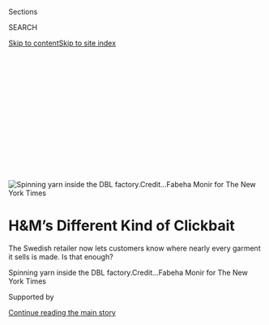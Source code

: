 <div id="app">

<div>

<div>

<div>

<div class="NYTAppHideMasthead css-ikk3s8 e1suatyy0">

<div class="section css-133zg39 e1suatyy2">

<div class="css-eph4ug er09x8g0">

<div class="css-6n7j50">

</div>

<span class="css-1dv1kvn">Sections</span>

<div class="css-10488qs">

<span class="css-1dv1kvn">SEARCH</span>

</div>

[Skip to content](#site-content)[Skip to site
index](#site-index)

</div>

<div class="css-10698na e1huz5gh0">

</div>

</div>

</div>

</div>

<div data-aria-hidden="false">

<div id="site-content" data-role="main">

<div>

<div class="css-1aor85t" style="opacity:0.000000001;z-index:-1;visibility:hidden">

<div class="css-1hqnpie">

<div class="css-epjblv">

<span class="css-17xtcya">[Fashion](/section/fashion)</span><span class="css-x15j1o">|</span><span class="css-fwqvlz">H\&M’s
Different Kind of
Clickbait</span>

</div>

<div class="css-k008qs">

<div class="css-1iwv8en">

<span class="css-18z7m18"></span>

<div>

</div>

</div>

<span class="css-1n6z4y">https://nyti.ms/38Ocqnf</span>

<div class="css-1705lsu">

<div class="css-4xjgmj">

<div class="css-4skfbu" data-role="toolbar" data-aria-label="Social Media Share buttons, Save button, and Comments Panel with current comment count" data-testid="share-tools">

  - 
  - 
  - 
  - 
    
    <div class="css-6n7j50">
    
    </div>

  - 
  - 

</div>

</div>

</div>

</div>

</div>

</div>

<div id="NYT_TOP_BANNER_REGION" class="css-11qgg8s">

</div>

<div id="fullBleedHeaderContent">

<div class="css-9fsmc8">

![<span class="css-16f3y1r e13ogyst0" data-aria-hidden="true">Spinning
yarn inside the DBL
factory.</span><span class="css-cnj6d5 e1z0qqy90" itemprop="copyrightHolder"><span class="css-1ly73wi e1tej78p0">Credit...</span><span><span>Fabeha
Monir for The New York
Times</span></span></span>](https://static01.nyt.com/images/2019/12/18/fashion/18HM-consumption-spinning/merlin_163482792_f01470dd-eb2b-4565-babb-16c17020f161-articleLarge.jpg?quality=75&auto=webp&disable=upscale)

</div>

<div class="css-1pumfk">

<div class="css-1vkm6nb ehdk2mb0">

# H\&M’s Different Kind of Clickbait

</div>

The Swedish retailer now lets customers know where nearly every garment
it sells is made. Is that enough?

</div>

<div class="css-nwzfg5 e1gnum310">

<span class="css-1f9pvn2 fashion">Spinning yarn inside the DBL
factory.</span><span class="css-cnj6d5 e1z0qqy90" itemprop="copyrightHolder"><span class="css-1ly73wi e1tej78p0">Credit...</span><span><span>Fabeha
Monir for The New York Times</span></span></span>

</div>

<div id="sponsor-wrapper" class="css-1hyfx7x">

<div id="sponsor-slug" class="css-19vbshk">

Supported by

</div>

[Continue reading the main
story](#after-sponsor)

<div id="sponsor" class="ad sponsor-wrapper" style="text-align:center;height:100%;display:block">

</div>

<div id="after-sponsor">

</div>

</div>

<div class="css-1wx1auc e1gnum311">

<div class="css-18e8msd">

<div class="css-pdw9fk epjyd6m0">

<div class="css-1txwxcy ey68jwv0" data-aria-hidden="true">

[![Elizabeth
Paton](https://static01.nyt.com/images/2019/12/05/reader-center/author-elizabeth-paton/author-elizabeth-paton-thumbLarge.png
"Elizabeth Paton")](https://www.nytimes.com/by/elizabeth-paton)[![Sapna
Maheshwari](https://static01.nyt.com/images/2018/02/20/multimedia/author-sapna-maheshwari/author-sapna-maheshwari-thumbLarge.jpg
"Sapna Maheshwari")](https://www.nytimes.com/by/sapna-maheshwari)

</div>

<div class="css-1baulvz">

By [<span class="css-1baulvz" itemprop="name">Elizabeth
Paton</span>](https://www.nytimes.com/by/elizabeth-paton) and
[<span class="css-1baulvz last-byline" itemprop="name">Sapna
Maheshwari</span>](https://www.nytimes.com/by/sapna-maheshwari)

</div>

</div>

  - 
    
    <div class="css-ld3wwf e16638kd2">
    
    Dec. 18,
    2019
    
    </div>

  - 
    
    <div class="css-4xjgmj">
    
    <div class="css-d8bdto" data-role="toolbar" data-aria-label="Social Media Share buttons, Save button, and Comments Panel with current comment count" data-testid="share-tools">
    
      - 
      - 
      - 
      - 
        
        <div class="css-6n7j50">
        
        </div>
    
      - 
      - 
    
    </div>
    
    </div>

</div>

</div>

</div>

<div class="section meteredContent css-1r7ky0e" name="articleBody" itemprop="articleBody">

<div class="css-1fanzo5 StoryBodyCompanionColumn">

<div class="css-53u6y8">

[The H\&M
group](https://www.nytimes.com/2018/03/27/business/hm-clothes-stock-sales.html)
sells<span class="css-8l6xbc evw5hdy0"> </span>an estimated three
billion articles of clothing per year. Its revenue makes it among the
top three fashion retailers in the world.

Clothing for its brands, including H\&M, Arket and & Other Stories, is
manufactured in 40 countries, the company said; in Bangladesh alone, it
sources from 275 factories that employ half a million workers.

As it sprawls ever farther around the globe, hopping from trend to
trend, how can H\&M keep track of how the skirts, pants and sweaters it
sells are made? How, for example, can it monitor whether, in faraway
countries, [workers are being paid less than they need to
live](https://www.nytimes.com/2019/09/03/books/review/how-fast-fashion-is-destroying-the-planet.html),
forced to work hours of overtime in precarious conditions?

This spring, after almost three years of preparation and coordination by
40 team members from Hong Kong to Stockholm, and at a time when
[scrutiny of the global fashion
industry](https://www.nytimes.com/interactive/2019/climate/sustainable-clothing.html)
and its shadowy supply chain is greater than ever, H\&M introduced an
effort to do exactly that — and to make it public for shoppers.

</div>

</div>

<div class="css-1fanzo5 StoryBodyCompanionColumn">

<div class="css-53u6y8">

Now, the company says, it can be held accountable for the origins of its
products. If consumers care to look.

</div>

</div>

<div class="css-79elbk" data-testid="photoviewer-wrapper">

<div class="css-z3e15g" data-testid="photoviewer-wrapper-hidden">

</div>

<div class="css-1a48zt4 ehw59r15" data-testid="photoviewer-children">

![<span class="css-16f3y1r e13ogyst0" data-aria-hidden="true">Inspection
is often observed in the control room by DBL Group, the company that
owns some of the 275 factories used by the Swedish retailer in
Bangladesh.</span><span class="css-cnj6d5 e1z0qqy90" itemprop="copyrightHolder"><span class="css-1ly73wi e1tej78p0">Credit...</span><span>Fabeha
Monir for The New York
Times</span></span>](https://static01.nyt.com/images/2019/12/18/fashion/18HM-consumption-inspection/merlin_163482507_ec29ed2c-e01e-4d13-8818-c3103d896403-articleLarge.jpg?quality=75&auto=webp&disable=upscale)

</div>

</div>

<div class="css-1fanzo5 StoryBodyCompanionColumn">

<div class="css-53u6y8">

## They Made Your Leggings

Browsing the H\&M website this month, you may find yourself taken with a
[ladies’ amber sweater with
“Hiver”](https://www2.hm.com/en_gb/search-results.html?q=0796179002)
written on the front, or else a pair of [pink children’s
leggings](https://www2.hm.com/en_gb/productpage.0808051001.html#modalSuppliers),
with smiling bunny faces and ears that stick out from the knees for
$4.99.

Click on the “product sustainability” tab on the page, and you will
learn they were made in Bangladesh by some of the 13,000 workers at the
Jinnat Apparels & Fashion plant in Gazipur, a dense manufacturing
neighborhood near Dhaka.

This is part of the company’s new “consumer-facing transparency layer.”
H\&M shoppers can now find out not only the country where clothing was
manufactured, but also details on materials and recycling, the name of
the supplier or authorized subcontractor where a garment was made; the
factory address; and the number of workers employed there.

</div>

</div>

<div class="css-1fanzo5 StoryBodyCompanionColumn">

<div class="css-53u6y8">

Customers shopping in physical stores can also have access to this
information by using the H\&M app to scan the product price tag.

There are limits to how much information you’ll get, of course. The
sustainability tab won’t tell you that Jinnat sprawls over seven floors,
each the size of a football field, or that employees perch in front of
whirring sewing machines making white cotton T-shirts, monitoring 337
high-tech embroidery appliances and snipping at stray threads.

And you won’t find out that this single company makes 400,000 pieces
(roughly 110 tons) of clothing per day, or around 10 to 12 million units
per month, up to a quarter of which will be bound for H\&M.

Nevertheless, it is the first effort of its kind by a retailer of this
scale.

H\&M created the system by building a bridge between its supplier and
production databases and then linking it to its retail interfaces. (The
company declined to say what the
project<span class="css-8l6xbc evw5hdy0"> </span>cost.)

Pascal Brun, the head of sustainability for the H\&M brand, said the new
public transparency layer showed that the company had nothing to hide
regarding labor or environmental practices, or how H\&M products were
made.

</div>

</div>

<div class="css-1fanzo5 StoryBodyCompanionColumn">

<div class="css-53u6y8">

“It is not going to change the world,” he said. “But it is about
building a foundation for real change, given we can’t build this
industry from the ground up all over
again.”

</div>

</div>

<div class="css-79elbk" data-testid="photoviewer-wrapper">

<div class="css-z3e15g" data-testid="photoviewer-wrapper-hidden">

</div>

<div class="css-1a48zt4 ehw59r15" data-testid="photoviewer-children">

<div class="css-1xdhyk6 erfvjey0">

<span class="css-1ly73wi e1tej78p0">Image</span>

<div class="css-zjzyr8">

<div data-testid="lazyimage-container" style="height:257.77777777777777px">

</div>

</div>

</div>

<span class="css-16f3y1r e13ogyst0" data-aria-hidden="true">Yarn holders
are piled for
spinning.</span><span class="css-cnj6d5 e1z0qqy90" itemprop="copyrightHolder"><span class="css-1ly73wi e1tej78p0">Credit...</span><span>Fabeha
Monir for The New York Times</span></span>

</div>

</div>

<div class="css-1fanzo5 StoryBodyCompanionColumn">

<div class="css-53u6y8">

## Seeing Through Transparency

“Transparency has become the key driver of change in the fashion
industry, which used to be about as untransparent an industry as it
could possibly be,” said David Savman, the head of production for the
H\&M group, from a factory floor in Dhaka.

Tanned and golden haired, the Swede filed between rows of workers and
inspected sequined T-shirts, asking line managers about different cotton
hybrids and admiring fire doors.

Change came crashing down on the industry with the [Rana Plaza disaster
in Bangladesh
in 2013](https://www.nytimes.com/2015/06/02/world/asia/bangladesh-rana-plaza-murder-charges.html),
a factory collapse that led to the death of more than 1,000 workers,
with scores more disfigured or disabled for life.

In the wake of the catastrophe, several Western retailers found they had
sold clothes sourced from the factory, or had little to no idea where
the clothes they sold were sourced from. All have since come under
increasing public pressure to investigate, police and invest in exactly
where and how their products were made.

There is also pressure for them to be as transparent about their
findings as possible (though some have been far more forthcoming than
others about taking action).

</div>

</div>

<div class="css-1fanzo5 StoryBodyCompanionColumn">

<div class="css-53u6y8">

The creation in Bangladesh in 2013 of two five-year fire and safety
monitoring agreements between retailers and unions made significant
improvements and reforms.

The Accord on Fire and Building Safety, which is legally binding, was
signed by more than 200 retailers including H\&M and Inditex (neither of
which had any ties to Rana Plaza, but plenty of other alleged supply
chain abuses). The other agreement is the nonbinding Alliance for
Bangladesh Worker Safety, which was signed by Walmart, Gap and Target.

Both have spurred improved working conditions in many Bangladeshi
factories, and calls for other countries to adopt similar standards.

These agreements, [now up for
renewal](https://cleanclothes.org/news/2019/questions-raised-after-agreement-reached-on-bangladesh-accord),
have sidelined some of the country’s most dangerous factories, and cut
their ties to most Western retailers, though not all. A [Wall Street
Journal
investigation](https://www.wsj.com/video/unsafe-factories-in-bangladesh-are-supplying-amazon-sellers/120C9E33-4C91-43D9-AE28-47B42DF47405.html)
in October found that Amazon continued to sell clothes from Bangladeshi
factories that other retailers had blacklisted because of their
inability to pass safety requirements.

Pressure from consumers has also prompted brands like H\&M to
proactively support local suppliers who create safe and profitable
businesses in places like Bangladesh.

“We choose not to work with a lot of suppliers that other rivals work
with so they can save on costs,” said Karl-Johan Persson this fall. (In
2018 six suppliers in Bangladesh were phased out by H\&M because of
their poor sustainability performance.)

</div>

</div>

<div class="css-1fanzo5 StoryBodyCompanionColumn">

<div class="css-53u6y8">

Mr. Persson, the billionaire chief executive of H\&M, sat in the
[“hygge”-style
library](https://www.nytimes.com/2016/12/24/fashion/wintering-the-danish-way-learning-about-hygge.html)
for the company’s army of young designers in Stockholm as he defended
his family company’s business model and its contributions.

He declined to specify how much H\&M spent annually on transparency
efforts, other than to say the investment had continually hurt
short-term profit in order to ensure the long-term survival and growth
of the company.

His argument is that by working in low-cost areas, H\&M is creating jobs
and investing in the economy; by making its partnerships public, it is
accepting its own liability.

“But often,” Mr. Persson said, “the focus ends up on what we don’t do.”

The new “transparency layer” project has been cautiously applauded by
some human rights and fashion advocacy groups and union leaders. But
many have also said that H\&M’s efforts do not go far enough,
questioning whether improvements like this are worthwhile if they merely
prolong the existence of a system where profits and shareholder
interests are continually placed ahead of employees, suppliers and the
environment.

Currently, customers do not have access to information on workers’ wages
at individual factories, or local minimum fair living wage commitments
and calculation methodology. Nor does the transparency layer offer a
breakdown of the pricing structure that could specify how labor costs
are calculated.

“Transparency is primarily a means to an end, and mere information about
where a garment is produced does not automatically guarantee meaningful
changes in factory labor conditions,” said Aruna Kashyap, senior counsel
for the women’s rights division at Human Rights Watch, which is part of
a coalition that started the [Transparency
Pledge](https://www.hrw.org/news/2017/04/20/more-brands-should-reveal-where-their-clothes-are-made)
(of which H\&M is a signatory).

</div>

</div>

<div class="css-1fanzo5 StoryBodyCompanionColumn">

<div class="css-53u6y8">

“H\&M is among the leaders on supplier transparency, and other companies
should follow this practice,” Ms. Kashyap said. “But that doesn’t mean
that H\&M and other companies that are transparent have fixed an
industry model that is replete with
problems.”

</div>

</div>

<div class="css-79elbk" data-testid="photoviewer-wrapper">

<div class="css-z3e15g" data-testid="photoviewer-wrapper-hidden">

</div>

<div class="css-1a48zt4 ehw59r15" data-testid="photoviewer-children">

<div class="css-1xdhyk6 erfvjey0">

<span class="css-1ly73wi e1tej78p0">Image</span>

<div class="css-zjzyr8">

<div data-testid="lazyimage-container" style="height:257.77777777777777px">

</div>

</div>

</div>

<span class="css-16f3y1r e13ogyst0" data-aria-hidden="true">A
Bangladeshi employee working at the fabric knitting section of a factory
that produces garments for H\&M’s more than 4,000 stores around the
world.</span><span class="css-cnj6d5 e1z0qqy90" itemprop="copyrightHolder"><span class="css-1ly73wi e1tej78p0">Credit...</span><span>Fabeha
Monir for The New York Times</span></span>

</div>

</div>

<div class="css-1fanzo5 StoryBodyCompanionColumn">

<div class="css-53u6y8">

## The Model and the Problems

Even after the Rana Plaza tragedy, the global business [model for
producing low-cost
clothing](https://www.nytimes.com/2018/04/24/style/survivors-of-rana-plaza-disaster.html)
remains the same. Most brands don’t own their own production facilities,
but instead contract with independent factories to make their garments.
Generally, in these factories, located in mostly developing economies,
very low wages are paid to workers using manufacturing processes that
are geared toward expediency rather than the environment.

Subcontraction or homeworking remain common, and make it even harder to
track where clothes come from.

The industry is operating at an almighty scale. In total, across the
fashion industry, 80 billion garments are produced each year, [according
to
Greenpeace](https://www.greenpeace.org/international/story/7539/fast-fashion-is-drowning-the-world-we-need-a-fashion-revolution/),
with consumer demand and appetite for trend-fueled fashion only growing
stronger, in part thanks to a [digital culture powered by social
media](https://www.nytimes.com/2014/04/10/fashion/fashion-in-the-age-of-instagram.html)
and the wallets of a young emerging global middle class.

The worldwide apparel and footwear market’s expected growth, pegged at
roughly 5 percent through 2030 by Euromonitor analysts, would risk
“exerting an unprecedented strain on planetary resources” by raising
annual production of fashion to more than 100 million tons, according to
a [Euromonitor
report](https://fashinnovation.com/fashions-sustainability-push-isnt-keeping-up-with-growth/).

</div>

</div>

<div class="css-1fanzo5 StoryBodyCompanionColumn">

<div class="css-53u6y8">

The pressure to meet those demands, and the demand for ever-cheaper
labor, are at odds with the move toward transparency and tightly managed
supply chains. Many major brands in Europe and North America continue to
have limited information about the factories and workers producing their
wares.

Inspections are usually delegated to third-party auditors, which have
proven to be far from foolproof and at the mercy of the often uneven
tides of developing nations.

Revelations of egregious failures within the garment industry still
emerge on a regular basis. A Guardian story in October reported that the
active wear company [Lululemon had been sourcing clothing from a
factory](https://www.theguardian.com/global-development/2019/oct/14/workers-making-lululemon-leggings-claim-they-are-beaten)
where Bangladeshi female factory workers said they were assaulted.

This month, in Delhi, India, a fire broke out in a factory that made
school bags and killed 43 workers, including children, who were asleep
on the floors inside.

Last year, Transparentem, a nonprofit focused on investigating human and
environmental abuses in the apparel industry, published [a report about
abusive conditions](https://www.transparentem.com/projects/) and forced
labor at a set of Malaysian apparel factories that made wares for brands
in North America and Europe such as Primark, Asics, Nike and Under
Armour.

</div>

</div>

<div class="css-79elbk" data-testid="photoviewer-wrapper">

<div class="css-z3e15g" data-testid="photoviewer-wrapper-hidden">

</div>

<div class="css-1a48zt4 ehw59r15" data-testid="photoviewer-children">

<div class="css-1xdhyk6 erfvjey0">

<span class="css-1ly73wi e1tej78p0">Image</span>

<div class="css-zjzyr8">

<div data-testid="lazyimage-container" style="height:257.77777777777777px">

</div>

</div>

</div>

<span class="css-16f3y1r e13ogyst0" data-aria-hidden="true">A
firefighter on duty at a DBL factory in Bangladesh; after the Rana Plaza
disaster, Western retailers woke up to their own
responsibilities.</span><span class="css-cnj6d5 e1z0qqy90" itemprop="copyrightHolder"><span class="css-1ly73wi e1tej78p0">Credit...</span><span>Fabeha
Monir for The New York Times</span></span>

</div>

</div>

<div class="css-1fanzo5 StoryBodyCompanionColumn">

<div class="css-53u6y8">

## Servitude and Lack of a Living Wage

According to the Transparentem report, many workers, often migrants from
Bangladesh and Nepal, said that they paid steep recruitment fees to
acquire jobs. These could take years to pay back, resulting in “debt
bondage,” a common form of modern slavery that occurs when a person is
forced to work to pay off debts for little or no pay.

Factories limited employees’ movements by withholding their passports;
it wasn’t unusual for them to live jammed together in squalid
conditions. Many also had to pay a government levy on foreign workers
out of their own paychecks (a practice that was legal when Transparentem
interviewed workers in 2016 and 2017).

“The physical distance, cultural distance, and often time zone
difference have all meant that there are inherent challenges in
understanding the labor conditions in any manufacturer supply chain,”
said Benjamin Skinner, the founder and president of Transparentem.

Brands have largely trusted suppliers to follow certain rules with
employees and the environment and then verified that those policies were
being followed, Mr. Skinner said.

But based on his organization’s work, he added, “the ‘verify’ part can
be pretty weak.” Because auditors would alert factory owners to their
visits, or only interview workers in the presence of their bosses, it
created an [environment where noncompliance was easy to
hide](https://www.nytimes.com/2019/02/06/fashion/india-fast-fashion-homeworkers.html).

This gap between intent and reality also emerged in a May report from
University of Sheffield researchers in Britain on apparel companies not
delivering on promises to pay workers a living wage.

</div>

</div>

<div class="css-1fanzo5 StoryBodyCompanionColumn">

<div class="css-53u6y8">

Generally set by governments (sometimes with input from foreign and
local businesses, unions and NGOs), [living wages can differ
significantly between
countries](https://www.nytimes.com/2019/06/05/smarter-living/what-a-living-wage-actually-means.html),
with benchmarks sometimes geared to maintaining a country’s
competitiveness as a low-cost manufacturing destination rather than the
needs of workers.

The wages can also be significantly less — sometimes even falling below
the poverty line — than the living wage as defined by outside groups,
which broadly incorporates food, housing, medical care, clothing and
transportation.

Many companies, including Adidas and Puma, referred to components of a
living wage in their supplier codes of conduct, the researchers said,
but the wording around requirements was “very vague,” leaving
fulfillment an option and the legal minimum wage the only requirement.

On top of all this, the researchers noted that companies relied heavily
on outside auditors to ensure codes of conduct were being followed,
running into the same issues outlined by Mr. Skinner.

Many of these firms are “beholden by financial conflict of interest
since they are hired by companies who could decide not to continue to
hire them if they identify too many problems,” they wrote. Often, they
visited only top suppliers, leaving out the many subcontractors where
abuses can be the
worst.

</div>

</div>

<div class="css-79elbk" data-testid="photoviewer-wrapper">

<div class="css-z3e15g" data-testid="photoviewer-wrapper-hidden">

</div>

<div class="css-1a48zt4 ehw59r15" data-testid="photoviewer-children">

<div class="css-1xdhyk6 erfvjey0">

<span class="css-1ly73wi e1tej78p0">Image</span>

<div class="css-zjzyr8">

<div data-testid="lazyimage-container" style="height:257.77777777777777px">

</div>

</div>

</div>

<span class="css-16f3y1r e13ogyst0" data-aria-hidden="true">Client
binders lining file cabinets inside the Jinnat Apparel & Fashion factory
near
Dhaka.</span><span class="css-cnj6d5 e1z0qqy90" itemprop="copyrightHolder"><span class="css-1ly73wi e1tej78p0">Credit...</span><span>Fabeha
Monir for The New York Times</span></span>

</div>

</div>

<div class="css-1fanzo5 StoryBodyCompanionColumn">

<div class="css-53u6y8">

## Who Polices the Supply Chain?

After Transparentem revealed the Malaysian abuses to 23 companies with
direct or indirect buying relationships with the factories, most said
that they would take action.

Buyers and suppliers were able to negotiate the return of passports and
secure the reimbursement of recruitment fees for workers at several
facilities. (By November 2018, the total amount of fees paid and
scheduled to be paid exceeded $1.4 million.)

Still, under the current system, the industry status quo means major
garment manufacturers are mopping up mistakes, rather than not making
them at all. This is the problem H\&M is trying to solve.

Mr. Savman of H\&M said that because H\&M did not own factories, all
sustainability efforts and investments like a Dhaka training center
ultimately focused on supporting and promoting processes and mechanisms
between suppliers, unions and workers that made them self-sufficient
when it came to problem solving.

A self-reporting system called the Supplier Partnership Impact Program
allowed H\&M to see issues and regulate what sort of monitoring was
needed and where. National Monitoring Committees — round table
discussions between H\&M employees, union representatives and factory
owners — attempted to resolve pay disputes and abuse allegations at
factory level.

Alongside regular auditing by independent groups, Mr. Savman said, H\&M
still frequently sent its own employees to monitor factories, sometimes
by prearrangement but often unannounced.

</div>

</div>

<div class="css-1fanzo5 StoryBodyCompanionColumn">

<div class="css-53u6y8">

His colleague Payal Jain, the sustainability manager for H\&M’s global
supply chain who started her career as a factory worker in India, said
that H\&M visited its factories several times per week, and 2,500 audits
were made in the country per year.

That may sound like a lot, but it is an average of 10 per factory — in
365 days. Or less than once per month. The company [was also criticized
by the Clean Clothes
campaign](https://www.reuters.com/article/us-workers-garment-abuse/hm-accused-of-failing-to-ensure-fair-wages-for-global-factory-workers-idUSKCN1M41GR)
last year, which said H\&M had not met a 2013 commitment made to ensure
suppliers would pay a living wage to 850,000 textile workers by 2018.

(H\&M said it had reached at least 600 factories and 930,000 garment
workers with its fair living wage strategy, and did not share the Clean
Clothes Campaign’s view of how to create change in the textile
industry.)

Additionally, some factory owners say that despite support from H\&M’s
sustainability teams, they experience pressure from the company or from
production teams who still want more product at a cheaper price — or
they threaten to pull their business and go to even less expensive hubs,
like Ethiopia.

Ms. Jain said cost of labor was not a negotiable part of a supplier
contract. But if suppliers are paid less, or overtime is required to
complete a contract, the likelihood is that shortfall will get passed
down the chain.

“Brands like H\&M offer training, help union members establish
themselves in my factory and guide us on investing in the business,
which are all very good and important things,” said Lutful Matin, the
manager of Natural Denims, another factory near Dhaka. It employs 6,900
workers to make garments for H\&M, Zara, Mango and Esprit.

</div>

</div>

<div class="css-1fanzo5 StoryBodyCompanionColumn">

<div class="css-53u6y8">

“But then their buying teams still drive down order values and I feel
such pressure,” Mr. Matin said.

He had proudly shown off the conditions and quality of his products.
But, he said, while “I know I’ve invested more in my factory than
competitors, they still get orders. There are always new certificates
and alliances that need to be passed. Globally the trading market is
getting tougher. Sometimes I don’t know how easy it will be to
survive.”

</div>

</div>

<div class="css-79elbk" data-testid="photoviewer-wrapper">

<div class="css-z3e15g" data-testid="photoviewer-wrapper-hidden">

</div>

<div class="css-1a48zt4 ehw59r15" data-testid="photoviewer-children">

<div class="css-1xdhyk6 erfvjey0">

<span class="css-1ly73wi e1tej78p0">Image</span>

<div class="css-zjzyr8">

<div data-testid="lazyimage-container" style="height:257.77777777777777px">

</div>

</div>

</div>

<span class="css-16f3y1r e13ogyst0" data-aria-hidden="true">Bobbins
piled inside a yarn and dyeing area within a
factory.</span><span class="css-cnj6d5 e1z0qqy90" itemprop="copyrightHolder"><span class="css-1ly73wi e1tej78p0">Credit...</span><span>Fabeha
Monir for The New York Times</span></span>

</div>

</div>

<div class="css-1fanzo5 StoryBodyCompanionColumn">

<div class="css-53u6y8">

## The Shopper’s Role

While the work it does is recognized by its recognition in projects like
[Fashion Revolution’s Transparency
Index](https://issuu.com/fashionrevolution/docs/fashion_transparency_index_2019?e=25766662/69342298),
H\&M believes the best way to get consumers thinking about who made
their clothes is to talk to them close to the point of sale.

“Consumers have a lack of trust and say they don’t always know how to
make the right choices,” said Anna Gedda, the head of sustainability for
the H\&M group. She added that it was “a constant struggle” to work out
how much information a customer may want versus what might make them
switch off or walk away from a sale.

From Dhaka, Mr. Savman was more forthright. “We are still at the stage
where if you put two T-shirts, one cotton and one recycled cotton, which
is 30 percent more expensive, the majority of consumers will still take
the first option,” he said. “We put a lot of information out there, like
the product transparency layer. But how much do customers engage with
it? Not a lot — yet.”

</div>

</div>

<div class="css-1fanzo5 StoryBodyCompanionColumn">

<div class="css-53u6y8">

Nearby, the managers and owners were keen to show off the scope and
quality of their Jinnat complex, from their high-quality Italian
knitting machines and subsidized food store and medical facilities to
the anonymous complaint boxes on every floor and payment system so that
workers can be compensated directly and efficiently.

As tens of thousands of workers streamed back into the steamy streets
for their lunch break, Abdul Wahed, the chairman, looked on.

“We are extremely proud of the factory here, and the work we have done,”
he said. “People can know when and where we make their clothes.” The
onus is on them to click.

</div>

</div>

</div>

<div>

</div>

<div>

</div>

<div>

</div>

<div>

<div id="bottom-wrapper" class="css-1ede5it">

<div id="bottom-slug" class="css-l9onyx">

Advertisement

</div>

[Continue reading the main
story](#after-bottom)

<div id="bottom" class="ad bottom-wrapper" style="text-align:center;height:100%;display:block;min-height:90px">

</div>

<div id="after-bottom">

</div>

</div>

</div>

</div>

</div>

## Site Index

<div>

</div>

## Site Information Navigation

  - [© <span>2020</span> <span>The New York Times
    Company</span>](https://help.nytimes.com/hc/en-us/articles/115014792127-Copyright-notice)

<!-- end list -->

  - [NYTCo](https://www.nytco.com/)
  - [Contact
    Us](https://help.nytimes.com/hc/en-us/articles/115015385887-Contact-Us)
  - [Work with us](https://www.nytco.com/careers/)
  - [Advertise](https://nytmediakit.com/)
  - [T Brand Studio](http://www.tbrandstudio.com/)
  - [Your Ad
    Choices](https://www.nytimes.com/privacy/cookie-policy#how-do-i-manage-trackers)
  - [Privacy](https://www.nytimes.com/privacy)
  - [Terms of
    Service](https://help.nytimes.com/hc/en-us/articles/115014893428-Terms-of-service)
  - [Terms of
    Sale](https://help.nytimes.com/hc/en-us/articles/115014893968-Terms-of-sale)
  - [Site
    Map](https://spiderbites.nytimes.com)
  - [Help](https://help.nytimes.com/hc/en-us)
  - [Subscriptions](https://www.nytimes.com/subscription?campaignId=37WXW)

</div>

</div>

</div>

</div>

